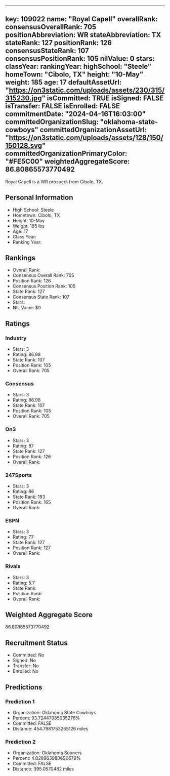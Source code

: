 ---
  key: 109022
  name: "Royal Capell"
  overallRank: 
  consensusOverallRank: 705
  positionAbbreviation: WR
  stateAbbreviation: TX
  stateRank: 127
  positionRank: 126
  consensusStateRank: 107
  consensusPositionRank: 105
  nilValue: 0
  stars: 
  classYear: 
  rankingYear: 
  highSchool: "Steele"
  homeTown: "Cibolo, TX"
  height: "10-May"
  weight: 185
  age: 17
  defaultAssetUrl: "https://on3static.com/uploads/assets/230/315/315230.jpg"
  isCommitted: TRUE
  isSigned: FALSE
  isTransfer: FALSE
  isEnrolled: FALSE
  commitmentDate: "2024-04-16T16:03:00"
  committedOrganizationSlug: "oklahoma-state-cowboys"
  committedOrganizationAssetUrl: "https://on3static.com/uploads/assets/128/150/150128.svg"
  committedOrganizationPrimaryColor: "#FE5C00"
  weightedAggregateScore: 86.80865573770492
  ---
  
  Royal Capell is a WR prospect from Cibolo, TX.
  
  ## Personal Information
  - High School: Steele
  - Hometown: Cibolo, TX
  - Height: 10-May
  - Weight: 185 lbs
  - Age: 17
  - Class Year: 
  - Ranking Year: 
  
  ## Rankings
  - Overall Rank: 
  - Consensus Overall Rank: 705
  - Position Rank: 126
  - Consensus Position Rank: 105
  - State Rank: 127
  - Consensus State Rank: 107
  - Stars: 
  - NIL Value: $0
  
  ## Ratings
  
  ### Industry
  - Stars: 3
  - Rating: 86.98
  - State Rank: 107
  - Position Rank: 105
  - Overall Rank: 705
  
  ### Consensus
  - Stars: 3
  - Rating: 86.98
  - State Rank: 107
  - Position Rank: 105
  - Overall Rank: 705
  
  ### On3
  - Stars: 3
  - Rating: 87
  - State Rank: 127
  - Position Rank: 126
  - Overall Rank: 
  
  ### 247Sports
  - Stars: 3
  - Rating: 86
  - State Rank: 193
  - Position Rank: 165
  - Overall Rank: 
  
  ### ESPN
  - Stars: 3
  - Rating: 77
  - State Rank: 127
  - Position Rank: 127
  - Overall Rank: 
  
  ### Rivals
  - Stars: 3
  - Rating: 5.7
  - State Rank: 
  - Position Rank: 
  - Overall Rank: 
  
  ## Weighted Aggregate Score
  86.80865573770492
  
  ## Recruitment Status
  - Committed: No
  - Signed: No
  - Transfer: No
  - Enrolled: No
  
  
  
  ## Predictions
  
  ### Prediction 1
  - Organization: Oklahoma State Cowboys
  - Percent: 93.72447085035276%
  - Committed: FALSE
  - Distance: 454.7981753265126 miles
  
  ### Prediction 2
  - Organization: Oklahoma Sooners
  - Percent: 4.028963980690679%
  - Committed: FALSE
  - Distance: 395.0570482 miles
  